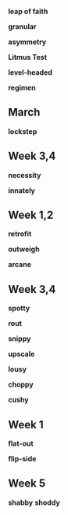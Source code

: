 
**leap of faith**

**granular**

**asymmetry**

**Litmus Test**

**level-headed**

**regimen**

## March 

**lockstep** 

## Week 3,4

**necessity**

**innately**

## Week 1,2 

**retrofit** 

**outweigh**

**arcane**

## Week 3,4

**spotty**

**rout**

**snippy**

**upscale**

**lousy** 

**choppy** 

**cushy** 

## Week 1 

**flat-out** 

**flip-side**

## Week 5 

**shabby**
**shoddy**

